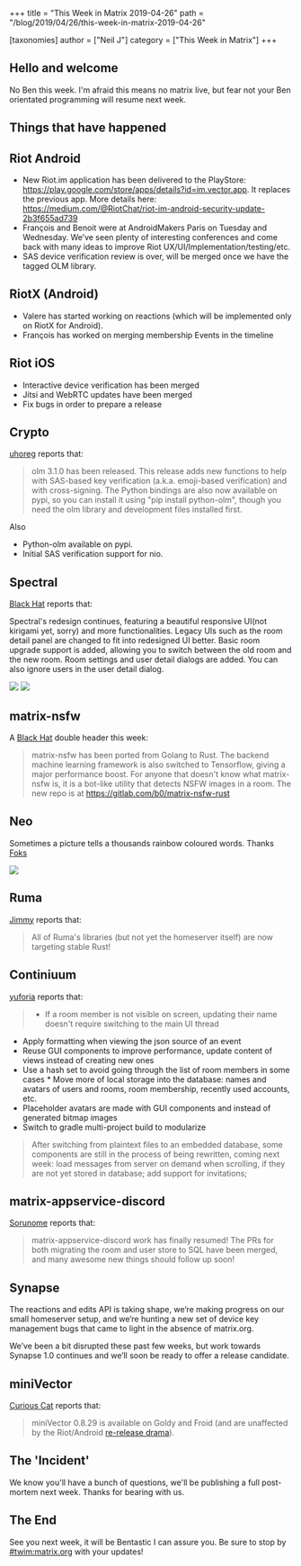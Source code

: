 +++
title = "This Week in Matrix 2019-04-26"
path = "/blog/2019/04/26/this-week-in-matrix-2019-04-26"

[taxonomies]
author = ["Neil J"]
category = ["This Week in Matrix"]
+++

## Hello and welcome

No Ben this week. I'm afraid this means no matrix live, but fear not your Ben orientated programming will resume next week.

## Things that have happened

## Riot Android
 * New Riot.im application has been delivered to the PlayStore:  https://play.google.com/store/apps/details?id=im.vector.app. It replaces the previous app. More details here: https://medium.com/@RiotChat/riot-im-android-security-update-2b3f655ad739
 * François and Benoit were at AndroidMakers Paris on Tuesday and Wednesday. We’ve seen plenty of interesting conferences and come back with many ideas to improve Riot UX/UI/Implementation/testing/etc.
 * SAS device verification review is over, will be merged once we have the tagged OLM library.

## RiotX (Android)
 * Valere has started working on reactions (which will be implemented only on RiotX for Android).
 * François has worked on merging membership Events in the timeline

## Riot iOS
 * Interactive device verification has been merged
 * Jitsi and WebRTC updates have been merged
 * Fix bugs in order to prepare a release

## Crypto

[uhoreg] reports that:

> olm 3.1.0 has been released. This release adds new functions to help with SAS-based key verification (a.k.a. emoji-based verification) and with cross-signing. The Python bindings are also now available on pypi, so you can install it using "pip install python-olm", though you need the olm library and development files installed first.

Also
 * Python-olm available on pypi.
 * Initial SAS verification support for nio.

## Spectral
[Black Hat] reports that:

Spectral's redesign continues, featuring a beautiful responsive UI(not kirigami yet, sorry) and more functionalities. Legacy UIs such as the room detail panel are changed to fit into redesigned UI better. Basic room upgrade support is added, allowing you to switch between the old room and the new room. Room settings and user detail dialogs are added. You can also ignore users in the user detail dialog.

![](/blog/spectral.2019-04-26.1.png)
![](/blog/spectral.2019-04-26.2.png)


## matrix-nsfw
A [Black Hat] double header this week:

> matrix-nsfw has been ported from Golang to Rust. The backend machine learning framework is also switched to Tensorflow, giving a major performance boost. For anyone that doesn't know what matrix-nsfw is, it is a bot-like utility that detects NSFW images in a room. The new repo is at https://gitlab.com/b0/matrix-nsfw-rust

## Neo
Sometimes a picture tells a thousands rainbow coloured words. Thanks [Foks]

![](/blog/neo.2019-04-26.png)

## Ruma
[Jimmy] reports that:

>All of Ruma's libraries (but not yet the homeserver itself) are now targeting stable Rust!

## Continiuum
[yuforia] reports that:

>* If a room member is not visible on screen, updating their name doesn't require switching to the main UI thread
* Apply formatting when viewing the json source of an event
* Reuse GUI components to improve performance, update content of views instead of creating new ones
* Use a hash set to avoid going through the list of room members in some cases * Move more of local storage into the database: names and avatars of users and rooms, room membership, recently used accounts, etc.
* Placeholder avatars are made with GUI components and instead of generated bitmap images
* Switch to gradle multi-project build to modularize

>After switching from plaintext files to an embedded database, some components are still in the process of being rewritten, coming next week: load messages from server on demand when scrolling, if they are not yet stored in database; add support for invitations;

## matrix-appservice-discord
[Sorunome] reports that:

> matrix-appservice-discord work has finally resumed! The PRs for both migrating the room and user store to SQL have been merged, and many awesome new things should follow up soon!

## Synapse
The reactions and edits API is taking shape, we’re making progress on our small homeserver setup, and we’re hunting a new set of device key management bugs that came to light in the absence of matrix.org.

We’ve been a bit disrupted these past few weeks, but work towards Synapse 1.0 continues and we’ll soon be ready to offer a release candidate.

## miniVector
[Curious Cat] reports that:
>miniVector 0.8.29 is available on Goldy and Froid (and are unaffected by the Riot/Android [re-release drama](https://medium.com/@RiotChat/riot-im-android-security-update-2b3f655ad739)).

## The 'Incident'
We know you'll have a bunch of questions, we'll be publishing a full post-mortem next week. Thanks for bearing with us.

## The End

See you next week, it will be Bentastic I can assure you. Be sure to stop by [#twim:matrix.org] with your updates!

[yuforia]: https://matrix.to/#/@uforia:matrix.org
[Jimmy]: https://matrix.to/#/@jimmycuadra:matrix.org
[uhoreg]: https://matrix.to/#/@uhoreg:matrix.org
[Sorunome]: https://matrix.to/#/@sorunome:sorunome.de
[Black Hat]: https://matrix.to/#/@bhat:encom.eu.org
[neilj]: https://matrix.to/#/@neilj:matrix.org
[Foks]: https://matrix.to/#/@f0x:lain.haus
[#twim:matrix.org]: https://matrix.to/#/#TWIM:matrix.org
[Curious Cat]: https://matrix.to/#/@wtp2018:matrix.org
